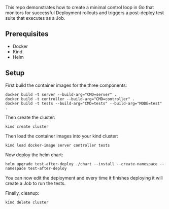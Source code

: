 
This repo demonstrates how to create a minimal control loop in Go that monitors
for successful Deployment rollouts and triggers a post-deploy test suite that
executes as a Job.

## Prerequisites

- Docker
- Kind
- Helm

## Setup

First build the container images for the three components:

```
docker build -t server --build-arg="CMD=server" .
docker build -t controller --build-arg="CMD=controller" .
docker build -t tests --build-arg="CMD=tests" --build-arg="MODE=test" .
```

Then create the cluster:

```
kind create cluster
```

Then load the container images into your kind cluster:

```
kind load docker-image server controller tests
```

Now deploy the helm chart:

```
helm upgrade test-after-deploy ./chart --install --create-namespace --namespace test-after-deploy
```

You can now edit the deployment and every time it finishes deploying it will
create a Job to run the tests.

Finally, cleanup:

```
kind delete cluster
```
